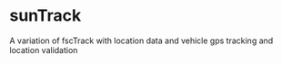 # sunTrack
A variation of fscTrack with location data and vehicle gps tracking and location validation 
